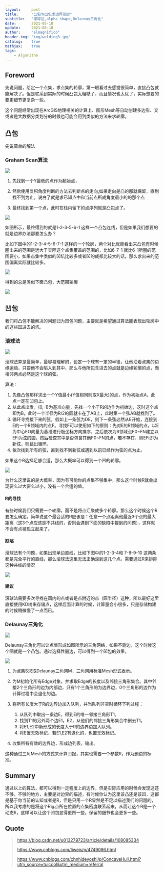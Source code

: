 ```yaml
---
layout:     post
title:      "凸包与凹包求边界轮廓"
subtitle:   "滚球法,alpha shape,Delaunay三角化"
date:       2021-05-18
update:     2021-05-18
author:     "elmagnifico"
header-img: "img/welding3.jpg"
catalog:    true
mathjax:    true
tags:
    - Algorithm
---
```


## Foreword

先说问题，给定一个点集，求点集的轮廓，第一眼看过去感觉很简单，直接凸包就能解决了。但是联系到实际的时候凸包太粗糙了，而且情况也太优了，实际想要的要更细节更复杂一些。

这个问题经常出现在ArcGIS地理相关的计算上、图形Mesh等自动创建多边形、又或者是大数据分类划分的时候也可能会用到类似的方法来求轮廓。



## 凸包

先说简单的解法

### Graham Scan算法

![](https://img.elmagnifico.tech/static/upload/elmagnifico/U5vVO8wYQqaeWRS.gif)

1. 先找到一个Y最低的点作为起始点，

2. 然后使用叉积角度判断的方法去判断点的走向,如果走向是凸的那就保留，直到找不到为止。说白了就是求已知点中和当前点所成角度最小的的那个点
3. 最终找到第一个点，此时在栈内留下的点序列就是凸包点了。

![](https://img.elmagnifico.tech/static/upload/elmagnifico/Okyb75a2N8Xdu1v.png)

如图所示，最终得到的就是1-2-3-5-6-1 这样一个凸包连线，但是如果我们想要的就是边界办法那要怎么办？

比如下图中的1-2-3-4-5-6-7-1 这样的一个轮廓，两个对比就能看出来凸包有时候圈出来的范围是远大于实际这个点集覆盖的范围的，比如6-7-1 就比6-1所圈的范围要小，如果点集中类似的凹坑比较多或者凹的成都比较大的话，那么求出来的范围偏离实际就比较多。

![](https://img.elmagnifico.tech/static/upload/elmagnifico/danUG3yF29kKPor.png)

得到的总是类似下面凸包，大范围轮廓

![](https://img.elmagnifico.tech/static/upload/elmagnifico/9aIr5vk7hdTGgDu.png)



## 凹包

我们将凸包不能解决的问题归为凹包问题，主要就是希望通过算法能表现出轮廓中的这些凹进去的坑。



### 滚球法

![](https://img.elmagnifico.tech/static/upload/elmagnifico/shclmF5vYRq69CA.gif)

滚球法算是最简单，最容易理解的，设定一个球有一定的半径，让他沿着点集的边缘运动，只要他不会陷入到其中，那么与他所包含进去的点就是边缘轮廓的点，而相邻两点必然是这个球的弦。

算法：

1. 先像凸包那样求出一个Y值最小(Y值相同则取X最大)的点，作为初始点A，此点一定在凹包上。
2. 从此点出发，(0,-1)为基准向量，先找一个小于R的边作为初始边，这时这个点即为B，此时一个半径为R/2的圆就卡在了AB上，此时第一个弦AB就找到了。
3. 循环寻找接下来的弦，假如上一条弦为DE，则下一条弦必然从E开始，连接到E的一个R领域内的点F。寻找F可以使用如下的原则：先对E的R领域的点，以E为中心EO向量为基准进行极坐标方向排序，之后依次为R领域点F0~FN建立以EFi为弦的圆，然后检查其中是否包含其他F0~FN的点，若不存在，则EFi即为新弦，则跳出循环。
4. 依次找到所有的弦，直到找不到新弦或遇到以前已经作为弦的点为止。

如果这个R选择足够合适，那么大概率可以得到一个凹的轮廓。

![](https://img.elmagnifico.tech/static/upload/elmagnifico/UVWDcgnQSkqxu9Z.png)

为什么这里说的是大概率，因为有可能你的点集不够集中，那么这个时候R就会出现要么过大要么过小，没有一个合适的值。



#### R的寻找

有些时候我们只需要一个轮廓，而不是将点汇聚成多个轮廓。那么这个时候这个R要怎么确定。简单说这个最合适的R应该是：任意一个点距离他最近3个点的最大距离（这3个点应该是不共线的，否则会遇到下面的缺陷中提到的问题），这样就不会有点被孤立起来了。



#### 缺陷

滚球法有个问题，如果出现单边直线，比如下图中的1-2-3-4和 7-8-9-10 这两条都是完全平行的直线，那么滚球法这里无法正确滚到这几个点。需要通过R来排除这种共线的情况

![](https://img.elmagnifico.tech/static/upload/elmagnifico/yWL1SNw7MivopJX.png)

#### 建议

滚球法需要多次寻找在圆内的点或者是点附近的点（圆半径）这种，所以最好这里直接使用KD树来存储点，这样后面计算的时候，计算量会小很多，只是存储构建的时候稍微慢了一点而已。



### Delaunay三角化

![](https://img.elmagnifico.tech/static/upload/elmagnifico/P7RlCrIi2XvKJOa.png)

Delaunay三角化可以让点集形成如图所示的三角网络，如果不删边，这个时候这个图就是一个凸包。通过选择性删边，可以得到一个凹包的效果。

![](https://img.elmagnifico.tech/static/upload/elmagnifico/uJ3Yj9ImTUFQtA8.png)



1. 为点集S求取Delaunay三角网M，三角网用标准Mesh形式表示。
2. 为M初始化所有Edge对象，并求取Edge的长度以及邻接三角形集合。其中邻接2个三角形的边为内部边，只有1个三角形的为边界边，0个三角形的边作为计算过程中会退化的边。
3. 将所有长度大于R的边界边加入队列，并当队列非空时循环下列过程：
   1. 从队列中取出一条边E，得到E的唯一邻接三角形T1。
   2. 找到T1的另外两个边E1，E2，从他们的邻接三角形集合中删去T1。
   3. 将E1,E2中新形成的长度大于R的边界边加入队列。
   4. 将E置无效标记，若E1,E2有退化的，也置无效标记。

4. 收集所有有效的边界边，形成边列表，输出。



这种通过三角Mesh的方式来计算凹报，其实也需要一个参数R，作为删边的标准。



## Summary

通过以上的算法，都可以得到一定程度上的边界，但是实际应用的时候会发现这还不够。不够的地方，主要是对边界的描述，有时候你认为这里该凸还是该凹，这都是基于你当前的认知或者是R，但是只用一个R显然是不足以描述我们的问题的，所以我考虑的是将这个R与点所在位置的点集密度联系起来，从而让这个R是一个动态R，这样可以让这个凹包显得更凹一些，保留的细节也会更多一些。



## Quote

> https://blog.csdn.net/u013279723/article/details/108085334
>
> https://www.cnblogs.com/liweis/p/4749096.html
>
> https://www.cnblogs.com/chnhideyoshi/p/ConcaveHull.html?utm_source=tuicool&utm_medium=referral

